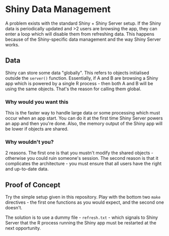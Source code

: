 # Shiny Data Management

A problem exists with the standard Shiny + Shiny Server setup.
If the Shiny data is periodically updated and >2 users are browsing the app, they can enter a loop  which will disable them from refreshing data.
This happens because of the Shiny-specific data management and the way Shiny Server works.


## Data

Shiny can store some data "globally". This refers to objects initialised outside the `server()` function. Essentially, if A and B are browsing a Shiny app which is powered by a single R process - then both A and B will be using the same objects. That's the reason for calling them global.

### Why would you want this

This is the faster way to handle large data or some processing which must occur when an app start. You can do it at the first time Shiny Server powers an app and then you're done.
Also, the memory output of the Shiny app will be lower if objects are shared.

### Why wouldn't you?

2 reasons. The first one is that you mustn't modify the shared objects - otherwise you could ruin someone's session. The second reason is that it complicates the architecture - you must ensure that all users have the right and up-to-date data.


## Proof of Concept

Try the simple setup given in this repository. Play with the bottom two `make` directives - the first one functions as you would expect, and the second one doesn't.

The solution is to use a dummy file - `refresh.txt` - which signals to Shiny Server that the R process running the Shiny app must be restarted at the next opportunity.